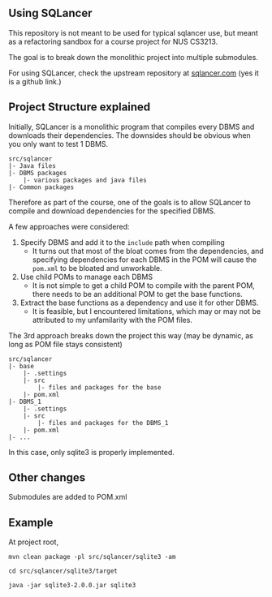 ## Using SQLancer

This repository is not meant to be used for typical sqlancer use, but meant as a refactoring sandbox for a course project for NUS CS3213.

The goal is to break down the monolithic project into multiple submodules.

For using SQLancer, check the upstream repository at [sqlancer.com](https://www.sqlancer.com) (yes it is a github link.)

## Project Structure explained

Initially, SQLancer is a monolithic program that compiles every DBMS and downloads their dependencies. The downsides should be obvious when you only want to test 1 DBMS.

```
src/sqlancer
|- Java files
|- DBMS packages
    |- various packages and java files
|- Common packages
```

Therefore as part of the course, one of the goals is to allow SQLancer to compile and download dependencies for the specified DBMS.

A few approaches were considered:
1. Specify DBMS and add it to the `include` path when compiling
   - It turns out that most of the bloat comes from the dependencies, and specifying dependencies for each DBMS in the POM will cause the `pom.xml` to be bloated and unworkable.
2. Use child POMs to manage each DBMS
   - It is not simple to get a child POM to compile with the parent POM, there needs to be an additional POM to get the base functions.
3. Extract the base functions as a dependency and use it for other DBMS.
   - It is feasible, but I encountered limitations, which may or may not be attributed to my unfamilarity with the POM files.

The 3rd approach breaks down the project this way (may be dynamic, as long as POM file stays consistent)
```
src/sqlancer
|- base
    |- .settings
    |- src
        |- files and packages for the base
    |- pom.xml
|- DBMS_1
    |- .settings
    |- src
        |- files and packages for the DBMS_1
    |- pom.xml
|- ...
```

In this case, only sqlite3 is properly implemented. 

## Other changes
Submodules are added to POM.xml

## Example
At project root,
```shell
mvn clean package -pl src/sqlancer/sqlite3 -am

```
```shell
cd src/sqlancer/sqlite3/target
```
```shell
java -jar sqlite3-2.0.0.jar sqlite3
```